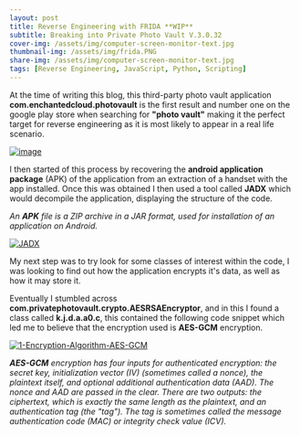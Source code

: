 ```yaml
---
layout: post
title: Reverse Engineering with FRIDA **WIP**
subtitle: Breaking into Private Photo Vault V.3.0.32
cover-img: /assets/img/computer-screen-monitor-text.jpg
thumbnail-img: /assets/img/frida.PNG
share-img: /assets/img/computer-screen-monitor-text.jpg
tags: [Reverse Engineering, JavaScript, Python, Scripting]
---
```


At the time of writing this blog, this third-party photo vault application **com.enchantedcloud.photovault** is the first result and number one on the google play store when searching for **"photo vault"** making it the perfect target for reverse engineering as it is most likely to appear in a real life scenario. 

<a href="https://ibb.co/HGNHGkv"><img src="https://i.ibb.co/5sYRsfD/image.png" alt="image" border="0" /></a>

I then started of this process by recovering the **android application package** (APK) of the application from an extraction of a handset with the app installed.
Once this was obtained I then used a tool called **JADX** which would decompile the application, displaying the structure of the code. 

_An **APK** file is a ZIP archive in a JAR format, used for installation of an application on Android._

<a href="https://imgbb.com/"><img src="https://i.ibb.co/q92V6Dc/JADX.png" alt="JADX" border="0" /></a>

My next step was to try look for some classes of interest within the code, I was looking to find out how the application encrypts it's data, as well as how it may store it.

Eventually I stumbled across **com.privatephotovault.crypto.AESRSAEncryptor**, and in this I found a class called **k.j.d.a.a0.c**, this contained the following code snippet which led me to believe that the encryption used is **AES-GCM** encryption.

<a href="https://imgbb.com/"><img src="https://i.ibb.co/ctJQwt6/1-Encryption-Algorithm-AES-GCM.png" alt="1-Encryption-Algorithm-AES-GCM" border="0" /></a>

_**AES-GCM** encryption has four inputs for authenticated encryption: the secret key, initialization vector (IV) (sometimes called a nonce), the plaintext itself, and optional additional authentication data (AAD). The nonce and AAD are passed in the clear. There are two outputs: the ciphertext, which is exactly the same length as the plaintext, and an authentication tag (the "tag"). The tag is sometimes called the message authentication code (MAC) or integrity check value (ICV)._



